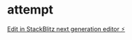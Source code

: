 # attempt

[Edit in StackBlitz next generation editor ⚡️](https://stackblitz.com/~/github.com/tfulanchan/attempt)